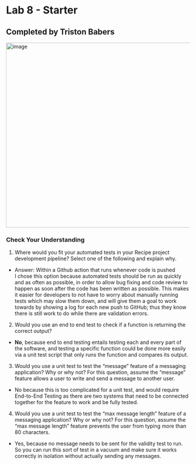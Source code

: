 # Lab 8 - Starter

## Completed by Triston Babers

<img width="506" alt="image" src="https://user-images.githubusercontent.com/81139313/203257525-faa8f30c-e353-4193-8721-7abb3a69e855.png">

### Check Your Understanding
1) Where would you fit your automated tests in your Recipe project development pipeline? Select one of the following and explain why.
- Answer: Within a Github action that runs whenever code is pushed  
I chose this option because automated tests should be run as quickly and as often as possible, in order to allow bug fixing and code review to happen as soon after the code has been written as possible. This makes it easier for developers to not have to worry about manually running tests which may slow them down, and will give them a goal to work towards by showing a log for each new push to GitHub; thus they know there is still work to do while there are validation errors.

2) Would you use an end to end test to check if a function is returning the correct output?  
- **No**, because end to end testing entails testing each and every part of the software, and testing a specific function could be done more easily via a unit test script that only runs the function and compares its output.

3) Would you use a unit test to test the “message” feature of a messaging application? Why or why not? For this question, assume the “message” feature allows a user to write and send a message to another user.
- No because this is too complicated for a unit test, and would require End-to-End Testing as there are two systems that need to be connected together for the feature to work and be fully tested.

4) Would you use a unit test to test the “max message length” feature of a messaging application? Why or why not? For this question, assume the “max message length” feature prevents the user from typing more than 80 characters.
- Yes, because no message needs to be sent for the validity test to run. So you can run this sort of test in a vacuum and make sure it works correctly in isolation without actually sending any messages.
